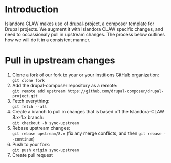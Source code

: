 # Introduction

Islandora CLAW makes use of [drupal-project](https://github.com/drupal-composer/drupal-project), a composer template for Drupal projects. We augment it with Islandora CLAW specific changes, and need to occassionaly pull in upstream changes. The process below outlines how we will do it in a consistent manner.

# Pull in upstream changes

1. Clone a fork of our fork to your or your institions GitHub organization:
<br />  `git clone fork`
2. Add the drupal-composer repository as a remote:
<br /> `git remote add upstream https://github.com/drupal-composer/drupal-project.git`
3. Fetch everything:
<br /> `git fetch --all`
4. Create a branch to pull in changes that is based off the Islandora-CLAW 8.x-1.x branch: 
<br /> `git checkout -b sync-upstream`
5. Rebase upstream changes:
<br /> `git rebase upstream/8.x` (fix any merge conflicts, and then `git rebase --continue`)
6. Push to your fork:
<br /> `git push origin sync-upstream`
7. Create pull request
